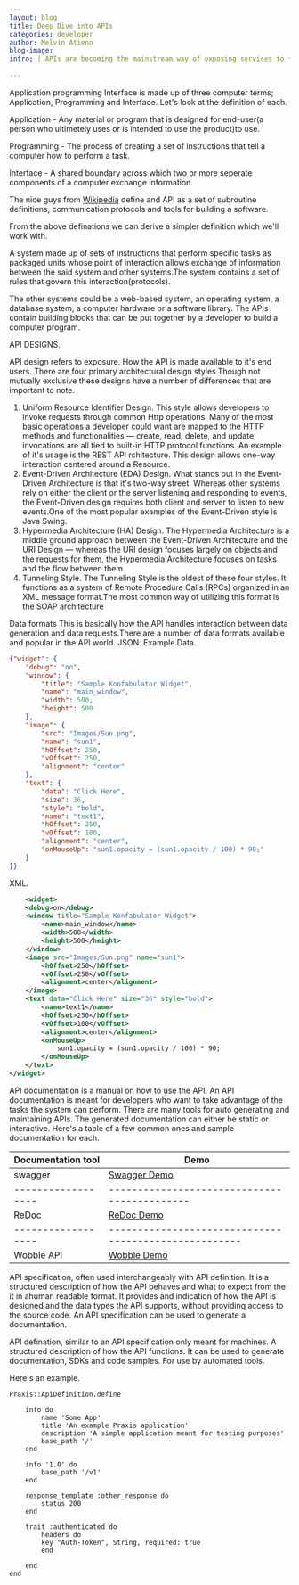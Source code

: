 ```yaml
---
layout: blog
title: Deep Dive into APIs 
categories: developer
author: Melvin Atieno
blog-image: 
intro: | APIs are becoming the mainstream way of exposing services to the world.
 
---
```


Application programming Interface is made up of three computer terms; Application, Programming and Interface. Let's look at the definition of each.

Application - Any material or program that is designed for end-user(a person who ultimetely uses or is intended to use the product)to use.

Programming - The process of creating a set of instructions that tell a computer how to perform a task.

Interface - A shared boundary across which two or more seperate components of a computer exchange information.

The nice guys from [Wikipedia](https://en.wikipedia.org/wiki/Application_programming_interface) define and API as a set of subroutine definitions, communication protocols and tools for building a software.

From the above definations we can derive a simpler definition which we'll work with.

A system made up of sets of instructions that perform specific tasks as packaged units whose point of interaction allows exchange of information between the said system and other systems.The system contains a set of rules that govern this interaction(protocols).

The other systems could be a web-based system, an operating system, a database system, a computer hardware or a software library.
The APIs contain building blocks that can be put together by a developer to build a computer program.

API DESIGNS.

API design refers to exposure. How the API is made available to it's end users. There are four primary architectural design styles.Though not mutually exclusive these designs have a number of differences that are important to  note.

1. Uniform Resource Identifier Design.
This style allows developers to invoke requests through common Http operations. Many of the most basic operations a developer could want are mapped to the HTTP methods and functionalities — create, read, delete, and update invocations are all tied to built-in HTTP protocol functions. An example of it's usage is the REST API rchitecture. This design allows one-way interaction centered around a Resource.
2. Event-Driven Architecture (EDA) Design.
What stands out in the Event-Driven Architecture is that it's two-way street. Whereas other systems rely on either the client or the server listening and responding to events, the Event-Driven design requires both client and server to listen to new events.One of the most popular examples of the Event-Driven style is Java Swing. 
3. Hypermedia Architecture (HA) Design.
The Hypermedia Architecture is a middle ground approach between the Event-Driven Architecture and the URI Design — whereas the URI design focuses largely on objects and the requests for them, the Hypermedia Architecture focuses on tasks and the flow between them
4. Tunneling Style.
The Tunneling Style is the oldest of these four styles. It functions as a system of Remote Procedure Calls (RPCs) organized in an XML message format.The most common way of utilizing this format is the SOAP architecture


Data formats
This is basically how the API handles interaction between data generation and data requests.There are a number of data formats available and popular in the API world.
JSON.
Example Data.
```json 
{"widget": {
    "debug": "on",
    "window": {
        "title": "Sample Konfabulator Widget",
        "name": "main_window",
        "width": 500,
        "height": 500
    },
    "image": { 
        "src": "Images/Sun.png",
        "name": "sun1",
        "hOffset": 250,
        "vOffset": 250,
        "alignment": "center"
    },
    "text": {
        "data": "Click Here",
        "size": 36,
        "style": "bold",
        "name": "text1",
        "hOffset": 250,
        "vOffset": 100,
        "alignment": "center",
        "onMouseUp": "sun1.opacity = (sun1.opacity / 100) * 90;"
    }
}}    

```
XML.
```xml
    <widget>
    <debug>on</debug>
    <window title="Sample Konfabulator Widget">
        <name>main_window</name>
        <width>500</width>
        <height>500</height>
    </window>
    <image src="Images/Sun.png" name="sun1">
        <hOffset>250</hOffset>
        <vOffset>250</vOffset>
        <alignment>center</alignment>
    </image>
    <text data="Click Here" size="36" style="bold">
        <name>text1</name>
        <hOffset>250</hOffset>
        <vOffset>100</vOffset>
        <alignment>center</alignment>
        <onMouseUp>
            sun1.opacity = (sun1.opacity / 100) * 90;
        </onMouseUp>
    </text>
</widget>
```
API documentation is a manual on how to use the API. An API documentation is meant for developers who want to take advantage of the tasks the system can perform.
There are many tools for auto generating and maintaining APIs. The generated documentation can either be static or interactive. Here's a table of a few common ones and sample documentation for each.

| Documentation tool | Demo                                        |
| ------------------ | --------------------------------------------|
| swagger            |[Swagger Demo](http://petstore.swagger.io/) |
| ------------------ |--------------------------------------------|
| ReDoc              | [ReDoc Demo](https://rebilly.github.io/RebillyAPI/#)|
| ------------------ |-----------------------------------------------------|
| Wobble API         | [Wobble Demo](https://50-53007065-gh.circle-artifacts.com/0/tmp/circle-artifacts.8SMOD8H/index.html#our-api)|






API specification, often used interchangeably with API definition. It is a structured description of how the API behaves and what to expect from the it in ahuman readable format. It provides and indication of how the API is designed and the data types the API supports, without providing access to the source code.
An API specification can be used to generate a documentation.


API defination, similar to an API specification only meant for machines. A structured description of how the API functions. It can be used to generate documentation, SDKs and code samples. For use by automated tools.


Here's an example.

```
Praxis::ApiDefinition.define

    info do
        name 'Some App'
        title 'An example Praxis application'
        description 'A simple application meant for testing purposes'
        base_path '/'
    end

    info '1.0' do
        base_path '/v1'
    end

    response_template :other_response do
        status 200
    end

    trait :authenticated do
        headers do
        key "Auth-Token", String, required: true
        end

    end
end
```





